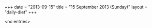 +++
date = "2013-09-15"
title = "15 September 2013 (Sunday)"
layout = "daily-diet"
+++

\<no entries\>
